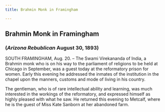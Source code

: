 ```yaml
---
title: Brahmin Monk in Framingham

---
```





  

## Brahmin Monk in Framingham

### (*Arizona Rebublican* August 30, 1893)

SOUTH FRAMINGHAM, Aug. 20. – The Swami Virekananda of India, a Brahmin
monk who is on his way to the parliament of religions to be held at
Chicago in September, was a guest today at the reformatory prison for
women. Early this evening he addressed the inmates of the institution in
the chapel upon the manners, customs and mode of living in his country.

The gentleman, who is of rare intellectual ability and learning, was
much interested in the workings of the reformatory, and expressed
himself as highly pleased with what he saw. He returned this evening to
Metcalf, where he is the guest of Miss Kate Sanborn at her abandoned
farm.


